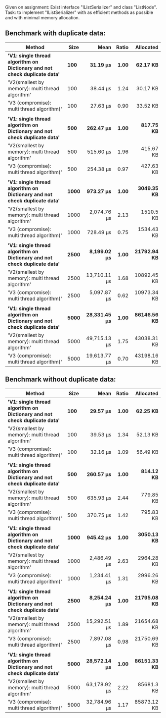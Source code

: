 Given on assignment: Exist interface "IListSerializer" and class "ListNode".<br>
Task: to implement "IListSerializer" with as efficient methods as possible and with minimal memory allocation.

## Benchmark with duplicate data:
|                                                                    Method | Size |         Mean | Ratio |   Allocated |
|-------------------------------------------------------------------------- |----- |-------------:|------:|------------:|
| **&#39;V1: single thread algorithm on Dictionary and not check duplicate data&#39;** |  **100** |     **31.19 μs** |  **1.00** |    **62.17 KB** |
|                          &#39;V2(smallest by memory): multi thread algorithm&#39; |  100 |     38.44 μs |  1.24 |    30.17 KB |
|                                &#39;V3 (compromise): multi thread algorithm)&#39; |  100 |     27.63 μs |  0.90 |    33.52 KB |
|                                                                           |      |              |       |             |
| **&#39;V1: single thread algorithm on Dictionary and not check duplicate data&#39;** |  **500** |    **262.47 μs** |  **1.00** |   **817.75 KB** |
|                          &#39;V2(smallest by memory): multi thread algorithm&#39; |  500 |    515.60 μs |  1.96 |   415.67 KB |
|                                &#39;V3 (compromise): multi thread algorithm)&#39; |  500 |    254.38 μs |  0.97 |   427.63 KB |
|                                                                           |      |              |       |             |
| **&#39;V1: single thread algorithm on Dictionary and not check duplicate data&#39;** | **1000** |    **973.27 μs** |  **1.00** |  **3049.35 KB** |
|                          &#39;V2(smallest by memory): multi thread algorithm&#39; | 1000 |  2,074.76 μs |  2.13 |   1510.5 KB |
|                                &#39;V3 (compromise): multi thread algorithm)&#39; | 1000 |    728.49 μs |  0.75 |  1534.43 KB |
|                                                                           |      |              |       |             |
| **&#39;V1: single thread algorithm on Dictionary and not check duplicate data&#39;** | **2500** |  **8,199.02 μs** |  **1.00** | **21792.94 KB** |
|                          &#39;V2(smallest by memory): multi thread algorithm&#39; | 2500 | 13,710.11 μs |  1.68 | 10892.45 KB |
|                                &#39;V3 (compromise): multi thread algorithm)&#39; | 2500 |  5,097.87 μs |  0.62 | 10973.34 KB |
|                                                                           |      |              |       |             |
| **&#39;V1: single thread algorithm on Dictionary and not check duplicate data&#39;** | **5000** | **28,331.45 μs** |  **1.00** | **86146.56 KB** |
|                          &#39;V2(smallest by memory): multi thread algorithm&#39; | 5000 | 49,715.13 μs |  1.75 | 43038.31 KB |
|                                &#39;V3 (compromise): multi thread algorithm)&#39; | 5000 | 19,613.77 μs |  0.70 | 43198.16 KB |

## Benchmark without duplicate data:
|                                                                    Method | Size |         Mean | Ratio |   Allocated |
|-------------------------------------------------------------------------- |----- |-------------:|------:|------------:|
| **&#39;V1: single thread algorithm on Dictionary and not check duplicate data&#39;** |  **100** |     **29.57 μs** |  **1.00** |    **62.25 KB** |
|                          &#39;V2(smallest by memory): multi thread algorithm&#39; |  100 |     39.53 μs |  1.34 |    52.13 KB |
|                                &#39;V3 (compromise): multi thread algorithm)&#39; |  100 |     32.16 μs |  1.09 |    56.49 KB |
|                                                                           |      |              |       |             |
| **&#39;V1: single thread algorithm on Dictionary and not check duplicate data&#39;** |  **500** |    **260.57 μs** |  **1.00** |   **814.12 KB** |
|                          &#39;V2(smallest by memory): multi thread algorithm&#39; |  500 |    635.93 μs |  2.44 |   779.85 KB |
|                                &#39;V3 (compromise): multi thread algorithm)&#39; |  500 |    370.75 μs |  1.42 |   795.83 KB |
|                                                                           |      |              |       |             |
| **&#39;V1: single thread algorithm on Dictionary and not check duplicate data&#39;** | **1000** |    **945.42 μs** |  **1.00** |  **3050.13 KB** |
|                          &#39;V2(smallest by memory): multi thread algorithm&#39; | 1000 |  2,486.49 μs |  2.63 |  2964.28 KB |
|                                &#39;V3 (compromise): multi thread algorithm)&#39; | 1000 |  1,234.41 μs |  1.31 |  2996.26 KB |
|                                                                           |      |              |       |             |
| **&#39;V1: single thread algorithm on Dictionary and not check duplicate data&#39;** | **2500** |  **8,254.24 μs** |  **1.00** | **21795.08 KB** |
|                          &#39;V2(smallest by memory): multi thread algorithm&#39; | 2500 | 15,292.51 μs |  1.89 | 21654.68 KB |
|                                &#39;V3 (compromise): multi thread algorithm)&#39; | 2500 |  7,897.08 μs |  0.98 | 21750.69 KB |
|                                                                           |      |              |       |             |
| **&#39;V1: single thread algorithm on Dictionary and not check duplicate data&#39;** | **5000** | **28,572.14 μs** |  **1.00** | **86151.33 KB** |
|                          &#39;V2(smallest by memory): multi thread algorithm&#39; | 5000 | 63,178.92 μs |  2.22 |  85681.3 KB |
|                                &#39;V3 (compromise): multi thread algorithm)&#39; | 5000 | 32,784.96 μs |  1.17 | 85873.12 KB |
